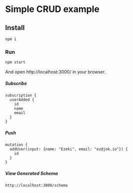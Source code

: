 # Simple CRUD example

## Install

```sh
npm i
```

### Run

```sh
npm start
```

And open http://localhost:3000/ in your browser. 


##### Subscribe
```gql
subscription {
  userAdded {
    id
    name
    email
  }
}
```


##### Push
```gql
mutation {
  addUser(input: {name: "Ezeki", email: "ez@jok.io"}) {
    id
  }
}
```


##### View Generated Schema
```
http://localhost:3000/schema
```


